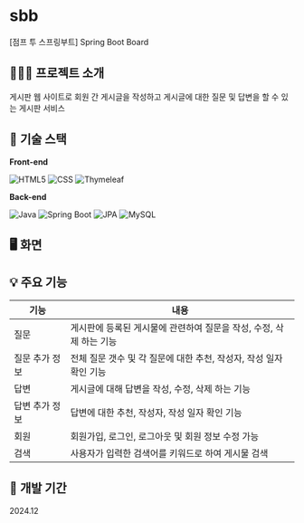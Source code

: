 # sbb

[점프 투 스프링부트] Spring Boot Board

## 👩🏻‍💻 프로젝트 소개

게시판 웹 사이트로 회원 간 게시글을 작성하고 게시글에 대한 질문 및 답변을 할 수 있는 게시판 서비스

## 📌 기술 스택

**Front-end**

![HTML5](https://img.shields.io/badge/html5-E34F26?style=for-the-badge&logo=html5&logoColor=white)
![CSS](https://img.shields.io/badge/css-1572B6?style=for-the-badge&logo=css3&logoColor=white)
![Thymeleaf](https://img.shields.io/badge/thymleaf-3776AB?style=for-the-badge&logo=thymeleaf&logoColor=white)

**Back-end**

![Java](https://img.shields.io/badge/java-007396?style=for-the-badge&logo=java&logoColor=white)
![Spring Boot](https://img.shields.io/badge/springboot-6DB33F?style=for-the-badge&logo=springboot&logoColor=white)
![JPA](https://img.shields.io/badge/jpa-0769AD?style=for-the-badge&logo=&logoColor=white)
![MySQL](https://img.shields.io/badge/mysql-4479A1?style=for-the-badge&logo=mysql&logoColor=white)


## 🖥️ 화면

## 💡 주요 기능

| 기능           | 내용                                                    |
| -------------- | ------------------------------------------------------- |
| 질문          | 게시판에 등록된 게시물에 관련하여 질문을 작성, 수정, 삭제 하는 기능          |
| 질문 추가 정보 | 전체 질문 갯수 및 각 질문에 대한 추천, 작성자, 작성 일자 확인 기능 |
| 답변           | 게시글에 대해 답변을 작성, 수정, 삭제 하는 기능                                          |
| 답변 추가 정보  | 답변에 대한 추천, 작성자, 작성 일자 확인 기능                         |
| 회원        | 회원가입, 로그인, 로그아웃 및 회원 정보 수정 가능                     |
| 검색        | 사용자가 입력한 검색어를 키워드로 하여 게시물 검색                      |

## 📅 개발 기간

2024.12
